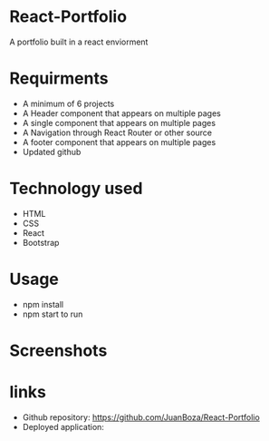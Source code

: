 # React-Portfolio
A portfolio built in a react enviorment 

# Requirments 

  * A minimum of 6 projects
  * A Header component that appears on multiple pages 
  * A single component that appears on multiple pages 
  * A Navigation through React Router or other source 
  * A footer component that appears on multiple pages 
  * Updated github 

# Technology used 
  
  * HTML 
  * CSS 
  * React 
  * Bootstrap 
  
# Usage 

  * npm install 
  * npm start to run 
  
# Screenshots 



# links 
  
  * Github repository: https://github.com/JuanBoza/React-Portfolio
  * Deployed application:
